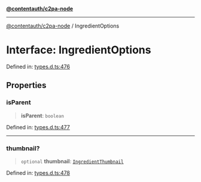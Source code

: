 [**@contentauth/c2pa-node**](../README.md)

***

[@contentauth/c2pa-node](../README.md) / IngredientOptions

# Interface: IngredientOptions

Defined in: [types.d.ts:476](https://github.com/contentauth/c2pa-node-v2/blob/92024140271b3589278f2b732abca2c4a33b231a/js-src/types.d.ts#L476)

## Properties

### isParent

> **isParent**: `boolean`

Defined in: [types.d.ts:477](https://github.com/contentauth/c2pa-node-v2/blob/92024140271b3589278f2b732abca2c4a33b231a/js-src/types.d.ts#L477)

***

### thumbnail?

> `optional` **thumbnail**: [`IngredientThumbnail`](IngredientThumbnail.md)

Defined in: [types.d.ts:478](https://github.com/contentauth/c2pa-node-v2/blob/92024140271b3589278f2b732abca2c4a33b231a/js-src/types.d.ts#L478)
